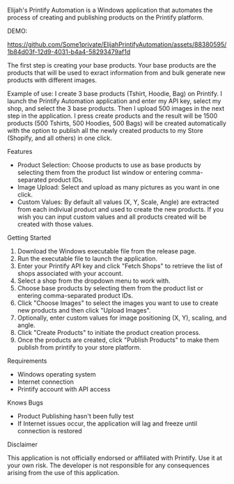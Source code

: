 Elijah's Printify Automation is a Windows application that automates the process of creating and publishing products on the Printify platform.

DEMO:

https://github.com/Some1private/ElijahPrintifyAutomation/assets/88380595/1b84d03f-12d9-4031-b4a4-58293479af1d

The first step is creating your base products. 
Your base products are the products that will be used to exract information from and bulk generate new products with different images.

Example of use: I create 3 base products (Tshirt, Hoodie, Bag) on Printify. I launch the Printify Automation application and enter my API key, select my shop, and select the 3 base products. Then I upload 500 images in the next step in the application. I press create products and the result will be 1500 products (500 Tshirts, 500 Hoodies, 500 Bags) will be created automatically with the option to publish all the newly created products to my Store (Shopify, and all others) in one click.

 Features

- Product Selection: Choose products to use as base products by selecting them from the product list window or entering comma-separated product IDs.
- Image Upload: Select and upload as many pictures as you want in one click.
- Custom Values: By default all values (X, Y, Scale, Angle) are extracted from each indiviual product and used to create the new products. If you wish you can input custom values and all products created will be created with those values.

Getting Started

1. Download the Windows executable file from the release page.
2. Run the executable file to launch the application.
3. Enter your Printify API key and click "Fetch Shops" to retrieve the list of shops associated with your account.
6. Select a shop from the dropdown menu to work with.
7. Choose base products by selecting them from the product list or entering comma-separated product IDs.
8. Click "Choose Images" to select the images you want to use to create new products and then click "Upload Images".
8. Optionally, enter custom values for image positioning (X, Y), scaling, and angle.
9. Click "Create Products" to initiate the product creation process.
10. Once the products are created, click "Publish Products" to make them publish from printify to your store platform.

 Requirements

- Windows operating system
- Internet connection
- Printify account with API access

 Knows Bugs
- Product Publishing hasn't been fully test
- If Internet issues occur, the application will lag and freeze until connection is restored

 Disclaimer

This application is not officially endorsed or affiliated with Printify. Use it at your own risk. The developer is not responsible for any consequences arising from the use of this application.
